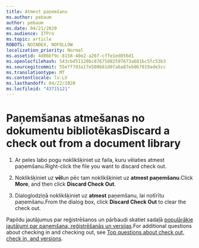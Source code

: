 ```yaml
---
title: Atmest paņemšanu
ms.author: pebaum
author: pebaum
ms.date: 04/21/2020
ms.audience: ITPro
ms.topic: article
ROBOTS: NOINDEX, NOFOLLOW
localization_priority: Normal
ms.assetid: 4d86bf9c-8158-40e2-a26f-cffe1ed856d1
ms.openlocfilehash: 543cbd51120bc87675d82597673a681bc5fc53b3
ms.sourcegitcommit: 55eff703a17e500681d8fa6a87eb067019ade3cc
ms.translationtype: MT
ms.contentlocale: lv-LV
ms.lasthandoff: 04/22/2020
ms.locfileid: "43715121"
---
```

# <a name="discard-a-check-out-from-a-document-library"></a><span data-ttu-id="0c04c-102">Paņemšanas atmešanas no dokumentu bibliotēkas</span><span class="sxs-lookup"><span data-stu-id="0c04c-102">Discard a check out from a document library</span></span>

1. <span data-ttu-id="0c04c-103">Ar peles labo pogu noklikšķiniet uz faila, kuru vēlaties atmest paņemšanu.</span><span class="sxs-lookup"><span data-stu-id="0c04c-103">Right-click the file you want to discard check out.</span></span>
    
2. <span data-ttu-id="0c04c-104">Noklikšķiniet uz **vēl**un pēc tam noklikšķiniet uz **atmest paņemšanu**.</span><span class="sxs-lookup"><span data-stu-id="0c04c-104">Click **More**, and then click **Discard Check Out**.</span></span> 
    
3. <span data-ttu-id="0c04c-105">Dialoglodziņā noklikšķiniet uz **atmest** paņemšanu, lai notīrītu paņemšanu.</span><span class="sxs-lookup"><span data-stu-id="0c04c-105">From the dialog box, click **Discard Check Out** to clear the check out.</span></span> 
    
<span data-ttu-id="0c04c-106">Papildu jautājumus par reģistrēšanos un pārbaudi skatiet sadaļā [populārākie jautājumi par paņemšana, reģistrēšanās un versijas](https://go.microsoft.com/fwlink/?linkid=2018786).</span><span class="sxs-lookup"><span data-stu-id="0c04c-106">For additional questions about checking in and checking out, see [Top questions about check out, check in, and versions](https://go.microsoft.com/fwlink/?linkid=2018786).</span></span>
  

